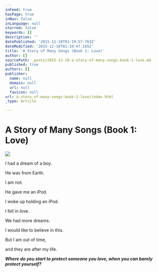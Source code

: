 ```yaml
---
inFeed: true
hasPage: true
inNav: false
inLanguage: null
starred: false
keywords: []
description: ''
datePublished: '2015-12-18T01:19:57.763Z'
dateModified: '2015-12-18T01:19:47.185Z'
title: 'A Story of Many Songs (Book 1: Love)'
author: []
sourcePath: _posts/2015-12-18-a-story-of-many-songs-book-1-love.md
published: true
authors: []
publisher:
  name: null
  domain: null
  url: null
  favicon: null
url: a-story-of-many-songs-book-1-love/index.html
_type: Article

---
```

# A Story of Many Songs (Book 1: Love)
![](https://s3-us-west-2.amazonaws.com/the-grid-img/p/e5cac4ea25f21f539e9260f625f30869e668a6f9.jpg)

I had a dream of a boy.

He was from Earth.

I am not.

He gave me an iPod.

I woke up holding an iPod.

I fell in love.

We had more dreams.

I would like to believe in this.

But I am out of time,

and they are after my life.

_**Where do you start to protect someone you love, when you can barely protect yourself?**_